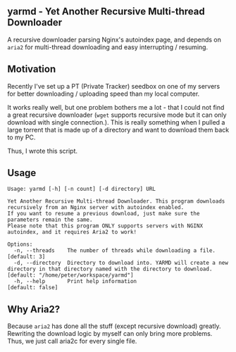 yarmd - Yet Another Recursive Multi-thread Downloader
---

A recursive downloader parsing Nginx's autoindex page, and depends on `aria2` for multi-thread downloading and easy interrupting / resuming.

Motivation
---

Recently I've set up a PT (Private Tracker) seedbox on one of my servers for better downloading / uploading speed than my local computer.

It works really well, but one problem bothers me a lot - that I could not find a great recursive downloader (`wget` supports recursive mode but it can only download with single connection.).
This is really something when I pulled a large torrent that is made up of a directory and want to download them back to my PC.

Thus, I wrote this script.

Usage
---

```
Usage: yarmd [-h] [-n count] [-d directory] URL

Yet Another Recursive Multi-thread Downloader. This program downloads recursively from an Nginx server with autoindex enabled.
If you want to resume a previous download, just make sure the parameters remain the same.
Please note that this program ONLY supports servers with NGINX autoindex, and it requires Aria2 to work!

Options:
  -n, --threads    The number of threads while downloading a file.                                                                        [default: 3]
  -d, --directory  Directory to download into. YARMD will create a new directory in that directory named with the directory to download.  [default: "/home/peter/workspace/yarmd"]
  -h, --help       Print help information                                                                                                 [default: false]
```

Why Aria2?
---

Because `aria2` has done all the stuff (except recursive download) greatly. Rewriting the download logic by myself can only bring more problems. Thus, we just call aria2c for every single file.
